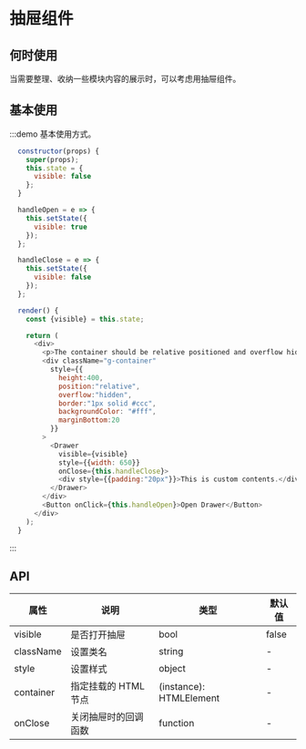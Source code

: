 # 抽屉组件

## 何时使用

当需要整理、收纳一些模块内容的展示时，可以考虑用抽屉组件。

## 基本使用

:::demo 基本使用方式。

```js
  constructor(props) {
    super(props);
    this.state = {
      visible: false
    };
  }

  handleOpen = e => {
    this.setState({
      visible: true
    });
  };

  handleClose = e => {
    this.setState({
      visible: false
    });
  };

  render() {
    const {visible} = this.state;

    return (
      <div>
        <p>The container should be relative positioned and overflow hidden.</p>
        <div className="g-container" 
          style={{
            height:400, 
            position:"relative",
            overflow:"hidden",
            border:"1px solid #ccc",
            backgroundColor: "#fff",
            marginBottom:20
          }}
        >
          <Drawer 
            visible={visible}
            style={{width: 650}}
            onClose={this.handleClose}>
            <div style={{padding:"20px"}}>This is custom contents.</div>
          </Drawer>
        </div>
        <Button onClick={this.handleOpen}>Open Drawer</Button>
      </div>
    );
  }
```
:::


## API
| 属性      | 说明    | 类型      |  默认值   |
|---------- |-------- |---------- |-------- |
| visible  | 是否打开抽屉 | bool  | false |
| className  | 设置类名 | string  | - |
| style  | 设置样式 | object | - |
| container  | 指定挂载的 HTML 节点 |  (instance): HTMLElement | - |
| onClose  | 关闭抽屉时的回调函数 | function   | - |
